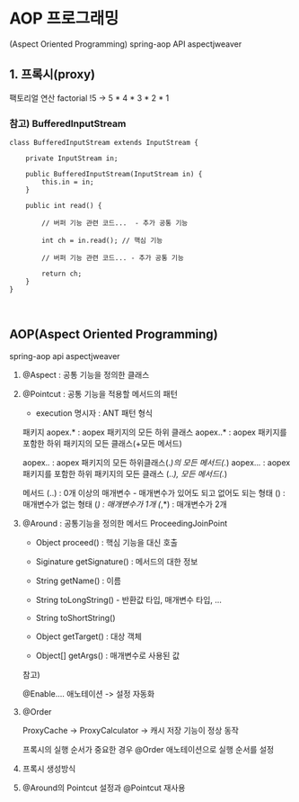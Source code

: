 # AOP 프로그래밍
(Aspect Oriented Programming)
spring-aop API
aspectjweaver

## 1. 프록시(proxy)

팩토리얼 연산
factorial
    !5 -> 5 * 4 * 3 * 2 * 1

### 참고) BufferedInputStream

```
class BufferedInputStream extends InputStream {

	private InputStream in;
	
	public BufferedInputStream(InputStream in) {
		this.in = in;
	}
	
	public int read() {
		
		// 버퍼 기능 관련 코드...  - 추가 공통 기능 
		
		int ch = in.read(); // 핵심 기능 
		
		// 버퍼 기능 관련 코드... - 추가 공통 기능 
		
		return ch;
	}
}
```

<br>

## AOP(Aspect Oriented Programming)
   spring-aop api
   aspectjweaver

1) @Aspect
   : 공통 기능을 정의한 클래스

2) @Pointcut : 공통 기능을 적용할 메서드의 패턴
    - execution 명시자 : ANT 패턴 형식

   패키지
   aopex.*  : aopex 패키지의 모든 하위 클래스
   aopex..* : aopex 패키지를 포함한 하위 패키지의 모든 클래스(+모든 메서드)

   	aopex.*.* : aopex 패키지의 모든 하위클래스(.*)의 모든 메서드(.*)
   	aopex..*.* : aopex 패키지를 포함한 하위 패키지의 모든 클래스 (..*), 모든 메서드(.*)

   메서드
   (..) : 0개 이상의 매개변수 - 매개변수가 있어도 되고 없어도 되는 형태
   () : 매개변수가 없는 형태
   (*) : 매개변수가 1개
   (*,*) : 매개변수가 2개
3) @Around : 공통기능을 정의한 메서드
   ProceedingJoinPoint
   - Object proceed() : 핵심 기능을 대신 호출
   - Siginature getSignature() : 메서드의 대한 정보
   - String getName() : 이름
   - String toLongString() - 반환값 타입, 매개변수 타입, ...
   - String toShortString()

   	- Object getTarget() : 대상 객체 
   	- Object[] getArgs() : 매개변수로 사용된 값 

   참고)

   	@Enable.... 애노테이션 -> 설정 자동화 

3. @Order

   ProxyCache -> ProxyCalculator
   -> 캐시 저장 기능이 정상 동작

   프록시의 실행 순서가 중요한 경우 @Order 애노테이션으로 실행 순서를 설정

4. 프록시 생성방식
5. @Around의 Pointcut 설정과 @Pointcut 재사용
